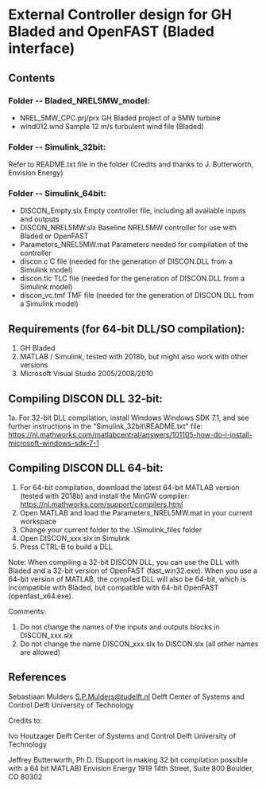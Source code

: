 # External Controller design for GH Bladed and OpenFAST (Bladed interface)

## Contents

### Folder -- Bladed_NREL5MW_model:
- NREL_5MW_CPC.prj/prx        GH Bladed project of a 5MW turbine
- wind012.wnd                 Sample 12 m/s turbulent wind file (Bladed)

### Folder -- Simulink_32bit:
Refer to README.txt file in the folder (Credits and thanks to J. Butterworth, Envision Energy)

### Folder -- Simulink_64bit:
- DISCON_Empty.slx            Empty controller file, including all available inputs and outputs
- DISCON_NREL5MW.slx          Baseline NREL5MW controller for use with Bladed or OpenFAST
- Parameters_NREL5MW.mat      Parameters needed for compilation of the controller
- discon.c                    C file (needed for the generation of DISCON.DLL from a Simulink model)
- discon.tlc                  TLC file (needed for the generation of DISCON.DLL from a Simulink model)
- discon_vc.tmf               TMF file (needed for the generation of DISCON.DLL from a Simulink model)

## Requirements (for 64-bit DLL/SO compilation):
1. GH Bladed
2. MATLAB / Simulink, tested with 2018b, but might also work with other versions
3. Microsoft Visual Studio 2005/2008/2010

## Compiling DISCON DLL 32-bit:
1a. For 32-bit DLL compilation, install Windows Windows SDK 7.1, and see further instructions in the "Simulink_32bit\README.txt" file:
https://nl.mathworks.com/matlabcentral/answers/101105-how-do-i-install-microsoft-windows-sdk-7-1 

## Compiling DISCON DLL 64-bit:
1. For 64-bit compilation, download the latest 64-bit MATLAB version (tested with 2018b) and install the MinGW compiler:
https://nl.mathworks.com/support/compilers.html
2. Open MATLAB and load the Parameters_NREL5MW.mat in your current workspace
3. Change your current folder to the .\Simulink_files folder
4. Open DISCON_xxx.slx in Simulink
5. Press CTRL-B to build a DLL

Note: When compiling a 32-bit DISCON DLL, you can use the DLL with Bladed and a 32-bit version of OpenFAST (fast_win32.exe). When you use a 64-bit version of MATLAB, the compiled DLL will also be 64-bit, which is incompatible with Bladed, but compatible with 64-bit OpenFAST (openfast_x64.exe).

Comments:
1. Do not change the names of the inputs and outputs blocks in DISCON_xxx.slx
2. Do not change the name DISCON_xxx.slx to DISCON.slx (all other names are allowed)

## References 
Sebastiaan Mulders
S.P.Mulders@tudelft.nl
Delft Center of Systems and Control
Delft University of Technology

Credits to:

Ivo Houtzager
Delft Center of Systems and Control
Delft University of Technology

Jeffrey Butterworth, Ph.D. (Support in making 32 bit compilation possible with a 64 bit MATLAB)
Envision Energy
1919 14th Street, Suite 800
Boulder, CO 80302
